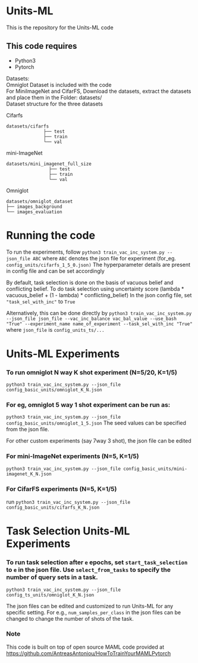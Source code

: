 # Units-ML
This is the repository for the Units-ML code

## This code requires
* Python3
* Pytorch


Datasets: <br />
Omniglot Dataset is included with the code <br />
For MiniImageNet and CifarFS, Download the datasets, extract the datasets and place them in the Folder: datasets/ <br />
Dataset structure for the three datasets<br/>

Cifarfs
```
datasets/cifarfs
              ├── test
              ├── train
              └── val
```            
mini-ImageNet 
```
datasets/mini_imagenet_full_size
                ├── test
                ├── train
                └── val
```
Omniglot
```
datasets/omniglot_dataset
├── images_background
└── images_evaluation
```


# Running the code
To run the experiments, follow ```python3 train_vac_inc_system.py --json_file ABC``` where ```ABC``` denotes the json file for experiment (for_eg. ```config_units/cifarfs_1_5_0.json)``` 
The hyperparameter details are present in config file and can be set accordingly

By default, task selection is done on the basis of vacuous belief and conflicting belief.
To do task selection using uncertainty score (lambda * vacuous_belief + (1 - lambda) * conflicting_belief)
In the json config file, set ```"task_sel_with_inc"``` to ```True``` 

Alternatively, this can be done directly by
```python3 train_vac_inc_system.py --json_file json_file --vac_inc_balance vac_bal_value --use_bash "True" --experiment_name name_of_experiment --task_sel_with_inc "True"```
where ```json_file``` is ```config_units_ts/...```


# Units-ML Experiments

### To run omniglot N way K shot experiment (N=5/20, K=1/5)
```python3 train_vac_inc_system.py --json_file config_basic_units/omniglot_K_N.json```

### For eg, omniglot 5 way 1 shot experiment can be run as:
```python3 train_vac_inc_system.py --json_file config_basic_units/omniglot_1_5.json```
The seed values can be specified from the json file.

For other custom experiments (say 7way 3 shot), the json file can be edited 

### For mini-ImageNet experiments (N=5, K=1/5)
```python3 train_vac_inc_system.py --json_file config_basic_units/mini-imagenet_K_N.json```

### For CifarFS experiments (N=5, K=1/5)
run ```python3 train_vac_inc_system.py --json_file config_basic_units/cifarfs_K_N.json```<br />

# Task Selection Units-ML Experiments

### To run task selection after ```e``` epochs, set ```start_task_selection``` to ```e``` in the json file. Use ```select_from_tasks``` to specify the number of query sets in a task. 
```python3 train_vac_inc_system.py --json_file config_ts_units/omniglot_K_N.json```<br />
 
The json files can be edited and customized to run Units-ML for any specific setting. For e.g., ```num_samples_per_class``` in the json files can be changed to change the number of shots of the task.<br />


### Note <br />
This code is built on top of open source MAML code provided at https://github.com/AntreasAntoniou/HowToTrainYourMAMLPytorch
